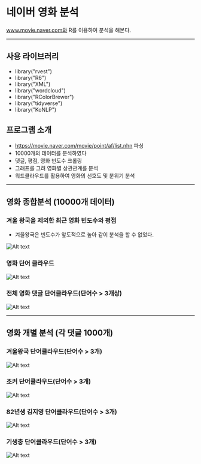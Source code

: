 # 네이버 영화 분석
www.movie.naver.com와 R를 이용하여 분석을 해본다.
****
<h2> 사용 라이브러리 </h2>

* library("rvest")
* library("R6")
* library("XML")
* library("wordcloud")
* library("RColorBrewer")
* library("tidyverse")   
* library("KoNLP")  

<h2> 프로그램 소개 </h2>

* https://movie.naver.com/movie/point/af/list.nhn 파싱
* 10000개의 데이터를 분석하였다
* 댓글, 평점, 영화 빈도수 크롤링
* 그래프를 그려 영화별 상관관계를 분석
* 워드클라우드를 활용하여 영화의 선호도 및 분위기 분석

 ****
 
<h2> 영화 종합분석 (10000개 데이터) </h2>

<h3> 겨울 왕국을 제외한 최근 영화 빈도수와 평점 </h3>

* 겨울왕국은 빈도수가 앞도적으로 높아 같이 분석을 할 수 없었다.

![Alt text](/img/movie_gragh.JPG)

<h3> 영화 단어 클라우드 </h3>

![Alt text](/img/Movie_freg.JPG)

<h3> 전체 영화 댓글 단어클라우드(단어수 > 3개상)  </h3>

![Alt text](/img/Movie_issue.JPG)

 ****

<h2> 영화 개별 분석 (각 댓글 1000개) </h2>

<h3> 겨울왕국 단어클라우드(단어수 > 3개)  </h3>

![Alt text](/img/frozen_issue.JPG)

<h3> 조커 단어클라우드(단어수 > 3개)  </h3>

![Alt text](/img/Joker_issue.JPG)

<h3> 82년생 김지영 단어클라우드(단어수 > 3개)  </h3>

![Alt text](/img/82_issue..JPG)

<h3> 기생충 단어클라우드(단어수 > 3개)  </h3>

![Alt text](/img/helminth_issue.JPG)

